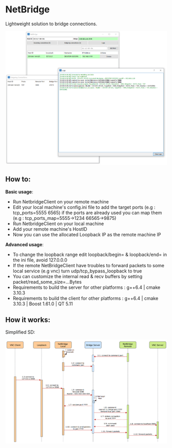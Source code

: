 # NetBridge
Lightweight solution to bridge connections.

![Alt text](client/resources/capture.png)

## How to:
**Basic usage**:
- Run NetbridgeClient on your remote machine
- Edit your local machine's config.ini file to add the target ports (e.g : tcp_ports=5555 6565) if the ports are already used you can map them (e.g : tcp_ports_map=5555->1234 66565->9875)
- Run NetbridgeClient on your local machine
- Add your remote machine's HostID 
- Now you can use the allocated Loopback IP as the remote machine IP

**Advanced usage**:
- To change the loopback range edit loopback/begin= & loopback/end= in the ini file, avoid 127.0.0.0
- If the remote NetBridgeClient have troubles to forward packets to some local service (e.g vnc) turn udp/tcp_bypass_loopback to true
- You can customize the internal read & recv buffers by setting packet/read_some_size=...Bytes
- Requirements to build the server for other platforms : g++6.4 | cmake 3.10.3 
- Requirements to build the client for other platforms : g++6.4 | cmake 3.10.3 | Boost 1.61.0 | QT 5.11

## How it works:

Simplified SD:

![Alt text](client/resources/netbridge.png)
